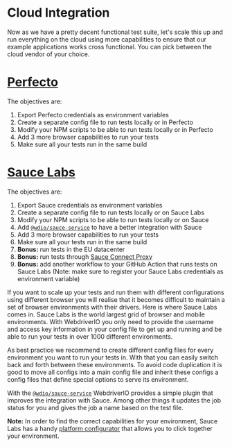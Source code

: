 Cloud Integration
=================

Now as we have a pretty decent functional test suite, let's scale this up and run everything on the cloud using more capabilities to ensure that our example applications works cross functional. You can pick between the cloud vendor of your choice.

# [Perfecto](https://www.perfecto.io/)

The objectives are:

1. Export Perfecto credentials as environment variables
2. Create a separate config file to run tests locally or in Perfecto
3. Modify your NPM scripts to be able to run tests locally or in Perfecto
5. Add 3 more browser capabilities to run your tests
6. Make sure all your tests run in the same build

# [Sauce Labs](https://saucelabs.com/)

The objectives are:

1. Export Sauce credentials as environment variables
2. Create a separate config file to run tests locally or on Sauce Labs
3. Modify your NPM scripts to be able to run tests locally or on Sauce
4. Add [`@wdio/sauce-service`](https://www.npmjs.com/package/@wdio/sauce-service) to have a better integration with Sauce
5. Add 3 more browser capabilities to run your tests
6. Make sure all your tests run in the same build
7. __Bonus:__ run tests in the EU datacenter
8. __Bonus:__ run tests through [Sauce Connect Proxy](https://wiki.saucelabs.com/display/DOCS/Sauce+Connect+Proxy)
9. __Bonus:__ add another workflow to your GitHub Action that runs tests on Sauce Labs (Note: make sure to register your Sauce Labs credentials as environment variable)

If you want to scale up your tests and run them with different configurations using different browser you will realise that it becomes difficult to maintain a set of browser environments with their drivers. Here is where Sauce Labs comes in. Sauce Labs is the world largest grid of browser and mobile environments. With WebdriverIO you only need to provide the username and access key information in your config file to get up and running and be able to run your tests in over 1000 different environments.

As best practice we recommend to create different config files for every environment you want to run your tests in. With that you can easily switch back and forth between these environments. To avoid code duplication it is good to move all configs into a main config file and inherit these configs a config files that define special options to serve its environment.

With the [`@wdio/sauce-service`](https://www.npmjs.com/package/@wdio/sauce-service) WebdriverIO provides a simple plugin that improves the integration with Sauce. Among other things it updates the job status for you and gives the job a name based on the test file.

__Note:__ In order to find the correct capabilities for your environment, Sauce Labs has a handy [platform configurator](https://wiki.saucelabs.com/display/DOCS/Platform+Configurator) that allows you to click together your environment.

